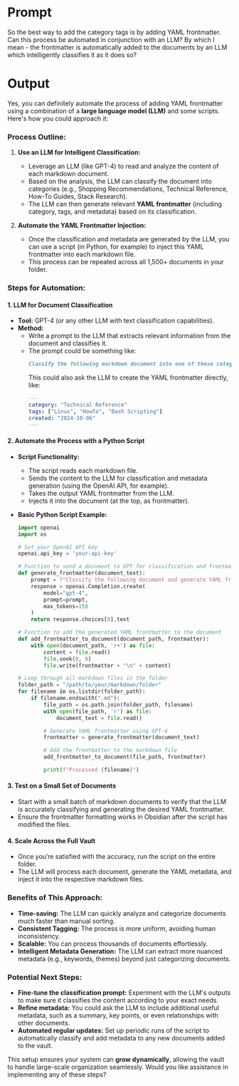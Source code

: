 # Prompt

So the best way to add the category tags is by adding YAML frontmatter. Can this process be automated in conjunction with an LLM? By which I mean - the frontmatter is automatically added to the documents by an LLM which intelligently classifies it as it does so?

# Output

Yes, you can definitely automate the process of adding YAML frontmatter using a combination of a **large language model (LLM)** and some scripts. Here's how you could approach it:

### **Process Outline:**

1. **Use an LLM for Intelligent Classification:**
   - Leverage an LLM (like GPT-4) to read and analyze the content of each markdown document.
   - Based on the analysis, the LLM can classify the document into categories (e.g., Shopping Recommendations, Technical Reference, How-To Guides, Stack Research).
   - The LLM can then generate relevant **YAML frontmatter** (including category, tags, and metadata) based on its classification.

2. **Automate the YAML Frontmatter Injection:**
   - Once the classification and metadata are generated by the LLM, you can use a script (in Python, for example) to inject this YAML frontmatter into each markdown file.
   - This process can be repeated across all 1,500+ documents in your folder.

### **Steps for Automation:**

#### **1. LLM for Document Classification**
   - **Tool:** GPT-4 (or any other LLM with text classification capabilities).
   - **Method:**
     - Write a prompt to the LLM that extracts relevant information from the document and classifies it.
     - The prompt could be something like: 
       ```markdown
       Classify the following markdown document into one of these categories: Shopping Recommendations, Technical Reference, How-To Guides, Stack Research. Also, suggest relevant tags based on the content.
       ```
       This could also ask the LLM to create the YAML frontmatter directly, like:
       ```yaml
       ---
       category: "Technical Reference"
       tags: ["Linux", "HowTo", "Bash Scripting"]
       created: "2024-10-06"
       ---
       ```

#### **2. Automate the Process with a Python Script**
   - **Script Functionality:**
     - The script reads each markdown file.
     - Sends the content to the LLM for classification and metadata generation (using the OpenAI API, for example).
     - Takes the output YAML frontmatter from the LLM.
     - Injects it into the document (at the top, as frontmatter).

   - **Basic Python Script Example:**
     ```python
     import openai
     import os

     # Set your OpenAI API key
     openai.api_key = 'your-api-key'

     # Function to send a document to GPT for classification and frontmatter generation
     def generate_frontmatter(document_text):
         prompt = f"Classify the following document and generate YAML frontmatter:\n\n{document_text}"
         response = openai.Completion.create(
             model="gpt-4",
             prompt=prompt,
             max_tokens=150
         )
         return response.choices[0].text

     # Function to add the generated YAML frontmatter to the document
     def add_frontmatter_to_document(document_path, frontmatter):
         with open(document_path, 'r+') as file:
             content = file.read()
             file.seek(0, 0)
             file.write(frontmatter + "\n" + content)

     # Loop through all markdown files in the folder
     folder_path = "/path/to/your/markdown/folder"
     for filename in os.listdir(folder_path):
         if filename.endswith(".md"):
             file_path = os.path.join(folder_path, filename)
             with open(file_path, 'r') as file:
                 document_text = file.read()

             # Generate YAML frontmatter using GPT-4
             frontmatter = generate_frontmatter(document_text)

             # Add the frontmatter to the markdown file
             add_frontmatter_to_document(file_path, frontmatter)

             print(f"Processed {filename}")
     ```

#### **3. Test on a Small Set of Documents**
   - Start with a small batch of markdown documents to verify that the LLM is accurately classifying and generating the desired YAML frontmatter.
   - Ensure the frontmatter formatting works in Obsidian after the script has modified the files.

#### **4. Scale Across the Full Vault**
   - Once you’re satisfied with the accuracy, run the script on the entire folder.
   - The LLM will process each document, generate the YAML metadata, and inject it into the respective markdown files.

### **Benefits of This Approach:**
   - **Time-saving:** The LLM can quickly analyze and categorize documents much faster than manual sorting.
   - **Consistent Tagging:** The process is more uniform, avoiding human inconsistency.
   - **Scalable:** You can process thousands of documents effortlessly.
   - **Intelligent Metadata Generation:** The LLM can extract more nuanced metadata (e.g., keywords, themes) beyond just categorizing documents.

### **Potential Next Steps:**
   - **Fine-tune the classification prompt:** Experiment with the LLM's outputs to make sure it classifies the content according to your exact needs.
   - **Refine metadata:** You could ask the LLM to include additional useful metadata, such as a summary, key points, or even relationships with other documents.
   - **Automated regular updates:** Set up periodic runs of the script to automatically classify and add metadata to any new documents added to the vault.

This setup ensures your system can **grow dynamically**, allowing the vault to handle large-scale organization seamlessly. Would you like assistance in implementing any of these steps?